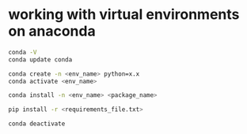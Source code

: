 # working with virtual environments on anaconda 
```sh
conda -V
conda update conda

conda create -n <env_name> python=x.x
conda activate <env_name>

conda install -n <env_name> <package_name>

pip install -r <requirements_file.txt>

conda deactivate

```
